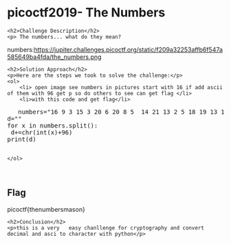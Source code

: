 
<!DOCTYPE html>
<html>

<body>
    <h1>picoctf2019- The Numbers</h1>

    <h2>Challenge Description</h2>
    <p> The numbers... what do they mean?
numbers:https://jupiter.challenges.picoctf.org/static/f209a32253affb6f547a585649ba4fda/the_numbers.png
</p>

    <h2>Solution Approach</h2>
    <p>Here are the steps we took to solve the challenge:</p>
    <ol>
        <li> open image see numbers in pictures start with 16 if add ascii of them with 96 get p so do others to see can get flag </li>
        <li>with this code and get flag</li>
<pre>   numbers="16 9 3 15 3 20 6 20 8 5  14 21 13 2 5 18 19 13 1 19 15 14"
d=""
for x in numbers.split():
 d+=chr(int(x)+96)
print(d)
 </pre>
    </ol>
<br>
    <h2>Flag</h2>
    <p class="flag">picoctf{thenumbersmason}
</p>

    <h2>Conclusion</h2>
    <p>this is a very   easy chanllenge for cryptography and convert decimal and asci to character with python</p>
</body>
</html>
